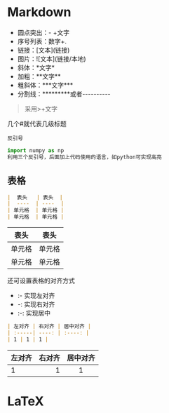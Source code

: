 # Markdown  
- 圆点突出：\- +文字
- 序号列表：数字+.
- 链接：\[文本\]\(链接\)  
- 图片：\!\[文本\]\(链接/本地\)  
- 斜体：\*文字\*  
- 加粗：\*\*文字\*\*  
- 粗斜体：\*\*\*文字\*\*\*  
- 分割线：*********或者----------

> 采用\>+文字

几个\#就代表几级标题  

`反引号`  
```python
import numpy as np  
利用三个反引号，后面加上代码使用的语言，如python可实现高亮
```
## 表格
```markdown
|  表头   | 表头  |
|  ----  | ----  |
| 单元格  | 单元格 |
| 单元格  | 单元格 |  
``` 
|  表头   | 表头  |
|  ----  | ----  |
| 单元格  | 单元格 |
| 单元格  | 单元格 |
 
还可设置表格的对齐方式  
- \:\- 实现左对齐
- \-\: 实现右对齐
- :-: 实现居中
```markdown
| 左对齐 | 右对齐 | 居中对齐 |
| :-----| ----: | :----: |
| 1 | 1 | 1 |
```
| 左对齐 | 右对齐 | 居中对齐 |
| :-----| ----: | :----: |
| 1 | 1 | 1 |

# LaTeX  
